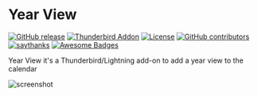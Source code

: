 # Year View

[![GitHub release](https://img.shields.io/github/release/fabrixxm/Year-View.svg)](https://GitHub.com/fabrixxm/Year-View/releases/)
[![Thunderbird Addon](https://img.shields.io/badge/Thunderbird-Addon-2366bf.svg)](https://addons.thunderbird.net/it/thunderbird/addon/year-view-14467/)
[![License](https://img.shields.io/github/license/fabrixxm/Year-View.svg?v=1561107698)](https://github.com/fabrixxm/Year-View/blob/master/LICENSE)
[![GitHub contributors](https://img.shields.io/github/contributors/fabrixxm/Year-View.svg)](https://GitHub.com/fabrixxm/Year-View/graphs/contributors/)
[![saythanks](https://img.shields.io/badge/say-thanks-ff69b4.svg)](https://saythanks.io/to/fabrixxm)
[![Awesome Badges](https://img.shields.io/badge/badges-awesome-green.svg)](https://github.com/Naereen/badges)

Year View it's a Thunderbird/Lightning add-on to add a year view to the calendar

![screenshot](https://addons.thunderbird.net/user-media/previews/full/205/205469.png)

